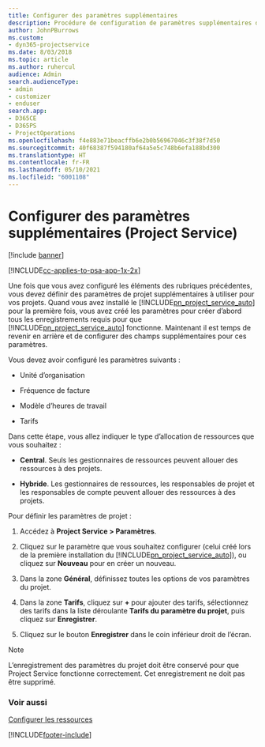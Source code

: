 ```yaml
---
title: Configurer des paramètres supplémentaires
description: Procédure de configuration de paramètres supplémentaires dans Project Service
author: JohnPBurrows
ms.custom:
- dyn365-projectservice
ms.date: 8/03/2018
ms.topic: article
ms.author: ruhercul
audience: Admin
search.audienceType:
- admin
- customizer
- enduser
search.app:
- D365CE
- D365PS
- ProjectOperations
ms.openlocfilehash: f4e883e71beacffb6e2b0b56967046c3f38f7d50
ms.sourcegitcommit: 40f68387f594180af64a5e5c748b6efa188bd300
ms.translationtype: HT
ms.contentlocale: fr-FR
ms.lasthandoff: 05/10/2021
ms.locfileid: "6001108"
---
```

# <a name="configure-additional-parameter-settings-project-service"></a>Configurer des paramètres supplémentaires (Project Service)

[!include [banner](../includes/psa-now-project-operations.md)]

[!INCLUDE[cc-applies-to-psa-app-1x-2x](../includes/cc-applies-to-psa-app-1x-2x.md)]

Une fois que vous avez configuré les éléments des rubriques précédentes, vous devez définir des paramètres de projet supplémentaires à utiliser pour vos projets. Quand vous avez installé le [!INCLUDE[pn_project_service_auto](../includes/pn-project-service-auto.md)] pour la première fois, vous avez créé les paramètres pour créer d’abord tous les enregistrements requis pour que [!INCLUDE[pn_project_service_auto](../includes/pn-project-service-auto.md)] fonctionne. Maintenant il est temps de revenir en arrière et de configurer des champs supplémentaires pour ces paramètres.  
  
 Vous devez avoir configuré les paramètres suivants :  
  
-   Unité d’organisation  
  
-   Fréquence de facture  
  
-   Modèle d’heures de travail  
  
-   Tarifs  
 
Dans cette étape, vous allez indiquer le type d’allocation de ressources que vous souhaitez :  
  
- **Central**. Seuls les gestionnaires de ressources peuvent allouer des ressources à des projets.  
  
- **Hybride**. Les gestionnaires de ressources, les responsables de projet et les responsables de compte peuvent allouer des ressources à des projets.  
  
 
Pour définir les paramètres de projet :  
  
1. Accédez à **Project Service > Paramètres**.  
  
2. Cliquez sur le paramètre que vous souhaitez configurer (celui créé lors de la première installation du [!INCLUDE[pn_project_service_auto](../includes/pn-project-service-auto.md)]), ou cliquez sur **Nouveau** pour en créer un nouveau.  
  
3. Dans la zone **Général**, définissez toutes les options de vos paramètres du projet.  
  
4. Dans la zone **Tarifs**, cliquez sur **+** pour ajouter des tarifs, sélectionnez des tarifs dans la liste déroulante **Tarifs du paramètre du projet**, puis cliquez sur **Enregistrer**.  
  
5. Cliquez sur le bouton **Enregistrer** dans le coin inférieur droit de l’écran.  

> [!NOTE]
> L’enregistrement des paramètres du projet doit être conservé pour que Project Service fonctionne correctement. Cet enregistrement ne doit pas être supprimé.

### <a name="see-also"></a>Voir aussi  
 [Configurer les ressources](../psa/set-up-resources.md)


[!INCLUDE[footer-include](../includes/footer-banner.md)]